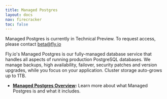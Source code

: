 ```yaml
---
title: Managed Postgres
layout: docs
nav: firecracker
toc: false
---
```


<div class="important icon">Managed Postgres is currently in Technical Preview. To request access, please contact <a href="mailto:beta@Fly.io">beta@fly.io</a></div>

Fly.io's Managed Postgres is our fully-managed database service that handles all aspects of running production PostgreSQL databases. We manage backups, high availability, failover, security patches and version upgrades, while you focus on your application. Cluster storage auto-grows up to 1TB.

- **[Managed Postgres Overview](/docs/mpg/overview/):** Learn more about what Managed Postgres is and what it includes.